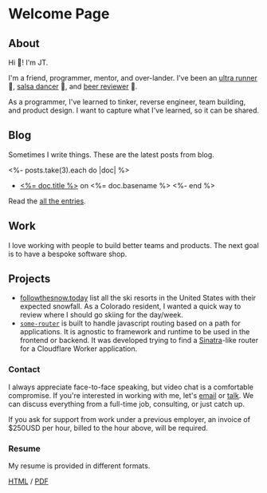 # Welcome Page

## About

Hi :wave:! I'm JT.

I'm a friend, programmer, mentor, and over-lander. I've been an
[ultra runner](https://ultrasignup.com/m_results_participant.aspx?fname=Jt&lname=Archie)
:running:, [salsa dancer](https://www.youtube.com/watch?v=gT1qaj2PMrw) :dancer:,
and [beer reviewer](https://www.youtube.com/yetanotherbeershow) :beer:.

As a programmer, I've learned to tinker, reverse engineer, team building, and
product design. I want to capture what I've learned, so it can be shared.

## Blog

Sometimes I write things. These are the latest posts from blog.

<!-- deno-fmt-ignore-start -->

<%- posts.take(3).each do |doc| %>
- [<%= doc.title %>](<%= doc.path %>) on <%= doc.basename %>
<%- end %>

<!-- deno-fmt-ignore-end -->

Read the [all the entries](/posts).

## Work

I love working with people to build better teams and products. The next goal is
to have a bespoke software shop.

## Projects

- [followthesnow.today](https://followthesnow.today) list all the ski resorts in
  the United States with their expected snowfall. As a Colorado resident, I
  wanted a quick way to review where I should go skiing for the day/week.
- [`some-router`](https://github.com/jtarchie/some-router) is built to handle
  javascript routing based on a path for applications. It is agnostic to
  framework and runtime to be used in the frontend or backend. It was developed
  trying to find a [Sinatra](http://sinatrarb.com/)-like router for a Cloudflare
  Worker application.

### Contact

I always appreciate face-to-face speaking, but video chat is a comfortable
compromise. If you're interested in working with me, let's
[email](mailto:hello2023@jtarchie.com) or
[talk](https://calendly.com/jtarchie/15min). We can discuss everything from a
full-time job, consulting, or just catch up.

If you ask for support from work under a previous employer, an invoice of
$250USD per hour, billed to the hour above, will be required.

### Resume

My resume is provided in different formats.

[HTML](resume/index.html) / [PDF](resume/index.pdf)
